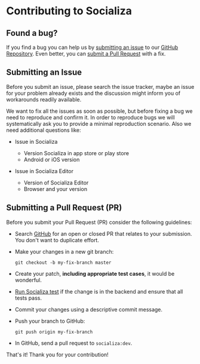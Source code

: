 # Contributing to Socializa

## Found a bug?

If you find a bug you can help us by [submitting an issue](#submit-issue) to our [GitHub Repository](https://github.com/wadobo/socializa/). Even better, you can [submit a Pull Request](#submit-pr) with a fix.

## <a name="submit-issue"></a> Submitting an Issue

Before you submit an issue, please search the issue tracker, maybe an issue for your problem already
exists and the discussion might inform you of workarounds readily available.

We want to fix all the issues as soon as possible, but before fixing a bug we need to reproduce and
confirm it. In order to reproduce bugs we will systematically ask you to provide a minimal
reproduction scenario. Also we need additional questions like:

* Issue in Socializa
    * Version Socializa in app store or play store
    * Android or iOS version

* Issue in Socializa Editor
    * Version of Socializa Editor
    * Browser and your version

## <a name="submit-pr"></a> Submitting a Pull Request (PR)

Before you submit your Pull Request (PR) consider the following guidelines:

* Search [GitHub](https://github.com/wadobo/socializa/pulls) for an open or closed PR
  that relates to your submission. You don't want to duplicate effort.
* Make your changes in a new git branch:

     ```shell
     git checkout -b my-fix-branch master
     ```
* Create your patch, **including appropriate test cases**, it would be wonderful.
* [Run Socializa test](#run-test) if the change is in the backend and ensure that all tests pass.
* Commit your changes using a descriptive commit message.
* Push your branch to GitHub:

    ```shell
    git push origin my-fix-branch
    ```
* In GitHub, send a pull request to `socializa:dev`.

That's it! Thank you for your contribution!
